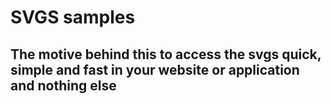 # SVGS samples

## The motive behind this to access the svgs quick, simple and fast in your website or application and nothing else
